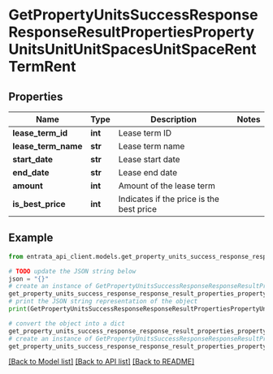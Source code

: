# GetPropertyUnitsSuccessResponseResponseResultPropertiesPropertyUnitsUnitUnitSpacesUnitSpaceRentTermRent


## Properties

Name | Type | Description | Notes
------------ | ------------- | ------------- | -------------
**lease_term_id** | **int** | Lease term ID | 
**lease_term_name** | **str** | Lease term name | 
**start_date** | **str** | Lease start date | 
**end_date** | **str** | Lease end date | 
**amount** | **int** | Amount of the lease term | 
**is_best_price** | **int** | Indicates if the price is the best price | 

## Example

```python
from entrata_api_client.models.get_property_units_success_response_response_result_properties_property_units_unit_unit_spaces_unit_space_rent_term_rent import GetPropertyUnitsSuccessResponseResponseResultPropertiesPropertyUnitsUnitUnitSpacesUnitSpaceRentTermRent

# TODO update the JSON string below
json = "{}"
# create an instance of GetPropertyUnitsSuccessResponseResponseResultPropertiesPropertyUnitsUnitUnitSpacesUnitSpaceRentTermRent from a JSON string
get_property_units_success_response_response_result_properties_property_units_unit_unit_spaces_unit_space_rent_term_rent_instance = GetPropertyUnitsSuccessResponseResponseResultPropertiesPropertyUnitsUnitUnitSpacesUnitSpaceRentTermRent.from_json(json)
# print the JSON string representation of the object
print(GetPropertyUnitsSuccessResponseResponseResultPropertiesPropertyUnitsUnitUnitSpacesUnitSpaceRentTermRent.to_json())

# convert the object into a dict
get_property_units_success_response_response_result_properties_property_units_unit_unit_spaces_unit_space_rent_term_rent_dict = get_property_units_success_response_response_result_properties_property_units_unit_unit_spaces_unit_space_rent_term_rent_instance.to_dict()
# create an instance of GetPropertyUnitsSuccessResponseResponseResultPropertiesPropertyUnitsUnitUnitSpacesUnitSpaceRentTermRent from a dict
get_property_units_success_response_response_result_properties_property_units_unit_unit_spaces_unit_space_rent_term_rent_from_dict = GetPropertyUnitsSuccessResponseResponseResultPropertiesPropertyUnitsUnitUnitSpacesUnitSpaceRentTermRent.from_dict(get_property_units_success_response_response_result_properties_property_units_unit_unit_spaces_unit_space_rent_term_rent_dict)
```
[[Back to Model list]](../README.md#documentation-for-models) [[Back to API list]](../README.md#documentation-for-api-endpoints) [[Back to README]](../README.md)


